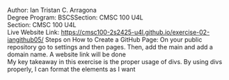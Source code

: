 Author: Ian Tristan C. Arragona<br>
Degree Program: BSCSSection: CMSC 100 U4L<br>
Section: CMSC 100 U4L<br>
Live Website Link: https://cmsc100-2s2425-u4l.github.io/exercise-02-iangithub05/
Steps on How to Create a GitHub Page: On your public repository go to settings and then pages. Then, add the main and add a domain name. A website link will be done<br>
My key takeaway in this exercise is the proper usage of divs. By using divs properly, I can format the elements as I want<br>